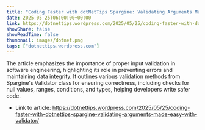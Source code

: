 ```yaml
---
title: "Coding Faster with dotNetTips Spargine: Validating Arguments Made Easy with Validator"
date: 2025-05-25T06:00:00+00:00
link: https://dotnettips.wordpress.com/2025/05/25/coding-faster-with-dotnettips-spargine-validating-arguments-made-easy-with-validator/
showShare: false
showReadTime: false
thumbnail: images/dotnet.png
tags: ["dotnettips.wordpress.com"]
---
```

The article emphasizes the importance of proper input validation in software engineering, highlighting its role in preventing errors and maintaining data integrity. It outlines various validation methods from Spargine's Validator class for ensuring correctness, including checks for null values, ranges, conditions, and types, helping developers write safer code.

- Link to article: https://dotnettips.wordpress.com/2025/05/25/coding-faster-with-dotnettips-spargine-validating-arguments-made-easy-with-validator/